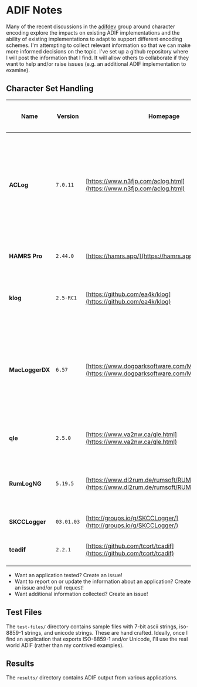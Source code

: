 # ADIF Notes

Many of the recent discussions in the [adifdev](https://groups.io/g/adifdev/) group around character encoding explore the impacts on existing ADIF implementations and the ability of existing implementations to adapt to support different encoding schemes. I'm attempting to collect relevant information so that we can make more informed decisions on the topic. I've set up a github repository where I will post the information that I find. It will allow others to collaborate if they want to help and/or raise issues (e.g. an additional ADIF implementation to examine).

## Character Set Handling

| Name | Version | Homepage | Language | Import 7-Bit | Import ISO-8859-1 | Import Unicode | Counting Method | Export 7-Bit | Export ISO-8859-1 | Export Unicode | Comments | Supports ADX |
|------|---------|----------|----------|--------------|-------------------|----------------|-----------------|--------------|-------------------|----------------|----------|--------------|
| **ACLog** | `7.0.11` | [https://www.n3fjp.com/aclog.html](https://www.n3fjp.com/aclog.html) | Unknown | ✅ | ✅ | ✅ | Characters | ✅ | ❌ | ❌ | non-7bit ASCII and Unicode characters export as `?`. Imported heart emoji properly in `<NAME:1>❤️` so assume it is counting characters rather than bytes. | ❌ |
| **HAMRS Pro** | `2.44.0` | [https://hamrs.app/](https://hamrs.app/) | Unknown | ✅ | ✅ | ✅ | Bytes | ✅ | ✅ | ✅ | Outputs `<NOTES:2>❤️` so assume it's counting bytes. | ❌ |`
| **klog** | `2.5-RC1` | [https://github.com/ea4k/klog](https://github.com/ea4k/klog) | C++ | ✅ | ✅ | ✅ | Bytes | ✅ | ✅ | ✅ | Output includes `<NAME:2>❤️` so assume it is counting bytes. | ❌ |
| **MacLoggerDX** | `6.57` | [https://www.dogparksoftware.com/MacLoggerDX.html](https://www.dogparksoftware.com/MacLoggerDX.html) | Unknown | ✅ | ✅ | ❌ | Unknown | ✅ | ❌ | ❌ | Export replaces Unicode with `?` (e.g. `❤️` becomes `?`) and strips accents on export (e.g. `é` becomes `e`). Import rejects UTF8 in String fields. | ✅ |
| **qle** | `2.5.0` | [https://www.va2nw.ca/qle.html](https://www.va2nw.ca/qle.html) | C | N/A | N/A | N/A | Bytes | ✅ | ❌ | ❌ | Omits fields containing non-7bit ASCII data from export. | ❌ |
| **RumLogNG** | `5.19.5` | [https://www.dl2rum.de/rumsoft/RUMLog.html](https://www.dl2rum.de/rumsoft/RUMLog.html) | Unknown | ✅ | ✅ | ✅ | Bytes | ✅ | ✅ | ✅ | Exports `<comment:2>❤️` so assume it's counting bytes rather than characters. | ✅ |
| **SKCCLogger** | `03.01.03` | [http://groups.io/g/SKCCLogger/](http://groups.io/g/SKCCLogger/) | Xojo | ✅ | ✅ | ❌ | Unknown | ✅ | ✅ | ❌ | Input widgets don't accept UTF8. | ❌ |
| **tcadif** | `2.2.1` | [https://github.com/tcort/tcadif](https://github.com/tcort/tcadif) | JavaScript | ✅ | ❌ | ❌ | Characters | ✅ | ❌ | ❌ | Refuses to import/export non-7bit ASCII data. | ❌ |

- Want an application tested? Create an issue!
- Want to report on or update the information about an application? Create an issue and/or pull request!
- Want additional information collected? Create an issue!

## Test Files

The `test-files/` directory contains sample files with 7-bit ascii strings, iso-8859-1 strings, and unicode strings. These are hand crafted. Ideally, once I find an application that exports ISO-8859-1 and/or Unicode, I'll use the real world ADIF (rather than my contrived examples).

## Results

The `results/` directory contains ADIF output from various applications.
